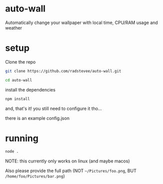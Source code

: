 # auto-wall
Automatically change your wallpaper with local time, CPU/RAM usage and weather

# setup

Clone the repo

```bash
git clone https://github.com/radstevee/auto-wall.git

cd auto-wall
```

install the dependencies

```bash
npm install
```

and, that's it! you still need to configure it tho...

there is an example config.json

# running

```bash
node .
```

NOTE: this currently only works on linux (and maybe macos)

Also please provide the full path (NOT `~/Pictures/foo.png`, BUT `/home/foo/Pictures/bar.png`)
